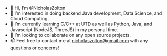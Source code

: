 - 👋 Hi, I’m @NicholasZolton
- 👀 I’m interested in doing backend Java development, Data Science, and Cloud Computing.
- 🌱 I’m currently learning C/C++ at UTD as well as Python, Java, and Javascript (NodeJS, ThreeJS) in my personal time.
- 💞️ I’m looking to collaborate on any open source projects.
- 📫 Feel free to contact me at nicholaszolton@gmail.com with any questions or concerns!
